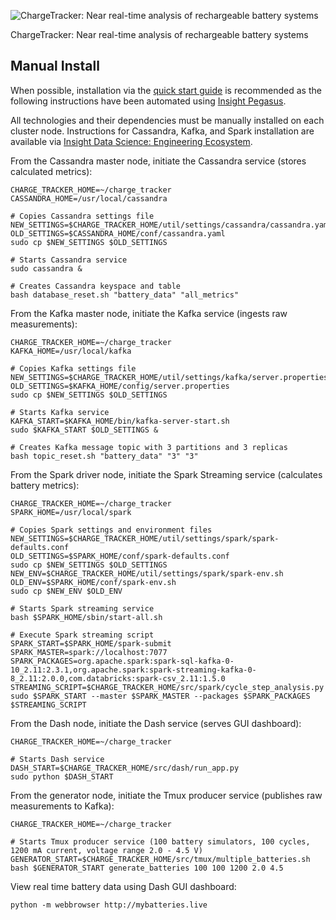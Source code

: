 ![ChargeTracker: Near real-time analysis of rechargeable battery systems](https://s3.amazonaws.com/arthur-dysart-github-media/chargetracker/full_logo.png)

ChargeTracker: Near real-time analysis of rechargeable battery systems

## Manual Install

When possible, installation via the [quick start guide](../README.md#quick-start) is recommended as the following instructions have been automated using [Insight Pegasus](https://github.com/InsightDataScience/pegasus).

All technologies and their dependencies must be manually installed on each cluster node. Instructions for Cassandra, Kafka, and Spark installation are available via [Insight Data Science: Engineering Ecosystem](https://github.com/InsightDataScience/data-engineering-ecosystem/wiki).

From the Cassandra master node, initiate the Cassandra service (stores calculated metrics):
```
CHARGE_TRACKER_HOME=~/charge_tracker
CASSANDRA_HOME=/usr/local/cassandra

# Copies Cassandra settings file
NEW_SETTINGS=$CHARGE_TRACKER_HOME/util/settings/cassandra/cassandra.yaml
OLD_SETTINGS=$CASSANDRA_HOME/conf/cassandra.yaml
sudo cp $NEW_SETTINGS $OLD_SETTINGS

# Starts Cassandra service
sudo cassandra &

# Creates Cassandra keyspace and table
bash database_reset.sh "battery_data" "all_metrics"
```

From the Kafka master node, initiate the Kafka service (ingests raw measurements):
```
CHARGE_TRACKER_HOME=~/charge_tracker
KAFKA_HOME=/usr/local/kafka

# Copies Kafka settings file
NEW_SETTINGS=$CHARGE_TRACKER_HOME/util/settings/kafka/server.properties
OLD_SETTINGS=$KAFKA_HOME/config/server.properties
sudo cp $NEW_SETTINGS $OLD_SETTINGS

# Starts Kafka service
KAFKA_START=$KAFKA_HOME/bin/kafka-server-start.sh
sudo $KAFKA_START $OLD_SETTINGS &

# Creates Kafka message topic with 3 partitions and 3 replicas
bash topic_reset.sh "battery_data" "3" "3"
```

From the Spark driver node, initiate the Spark Streaming service (calculates battery metrics):
```
CHARGE_TRACKER_HOME=~/charge_tracker
SPARK_HOME=/usr/local/spark

# Copies Spark settings and environment files
NEW_SETTINGS=$CHARGE_TRACKER_HOME/util/settings/spark/spark-defaults.conf
OLD_SETTINGS=$SPARK_HOME/conf/spark-defaults.conf
sudo cp $NEW_SETTINGS $OLD_SETTINGS
NEW_ENV=$CHARGE_TRACKER_HOME/util/settings/spark/spark-env.sh
OLD_ENV=$SPARK_HOME/conf/spark-env.sh
sudo cp $NEW_ENV $OLD_ENV

# Starts Spark streaming service
bash $SPARK_HOME/sbin/start-all.sh

# Execute Spark streaming script
SPARK_START=$SPARK_HOME/spark-submit
SPARK_MASTER=spark://localhost:7077
SPARK_PACKAGES=org.apache.spark:spark-sql-kafka-0-10_2.11:2.3.1,org.apache.spark:spark-streaming-kafka-0-8_2.11:2.0.0,com.databricks:spark-csv_2.11:1.5.0
STREAMING_SCRIPT=$CHARGE_TRACKER_HOME/src/spark/cycle_step_analysis.py
sudo $SPARK_START --master $SPARK_MASTER --packages $SPARK_PACKAGES $STREAMING_SCRIPT
```

From the Dash node, initiate the Dash service (serves GUI dashboard):
```
CHARGE_TRACKER_HOME=~/charge_tracker

# Starts Dash service
DASH_START=$CHARGE_TRACKER_HOME/src/dash/run_app.py
sudo python $DASH_START
```

From the generator node, initiate the Tmux producer service (publishes raw measurements to Kafka):
```
CHARGE_TRACKER_HOME=~/charge_tracker

# Starts Tmux producer service (100 battery simulators, 100 cycles, 1200 mA current, voltage range 2.0 - 4.5 V)
GENERATOR_START=$CHARGE_TRACKER_HOME/src/tmux/multiple_batteries.sh
bash $GENERATOR_START generate_batteries 100 100 1200 2.0 4.5
```

View real time battery data using Dash GUI dashboard:
```
python -m webbrowser http://mybatteries.live
```